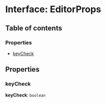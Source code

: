 # Interface: EditorProps

## Table of contents

### Properties

* [keyCheck](/auto-docs/type-editor/interfaces/EditorProps.md#keycheck)

## Properties

### keyCheck

**keyCheck**: `boolean`
